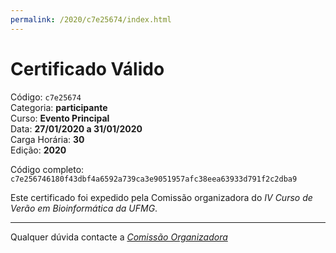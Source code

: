 ```yaml
---
permalink: /2020/c7e25674/index.html
---
```


# Certificado Válido

Código: `c7e25674`<br>
Categoria: **participante**<br>
Curso: **Evento Principal**<br>
Data: **27/01/2020 a 31/01/2020**<br>
Carga Horária: **30**<br>
Edição: **2020**<br>


Código completo: `c7e256746180f43dbf4a6592a739ca3e9051957afc38eea63933d791f2c2dba9`


Este certificado foi expedido pela Comissão organizadora do *IV Curso de Verão em Bioinformática da UFMG*.

----

Qualquer dúvida contacte a [_Comissão Organizadora_](<mailto:cursobioinfoufmg@gmail.com$subject=[Certificados]>)

